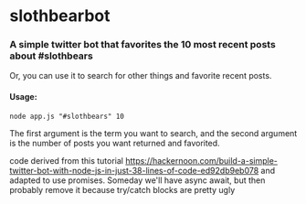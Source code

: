 # slothbearbot
### A simple twitter bot that favorites the 10 most recent posts about #slothbears

Or, you can use it to search for other things and favorite recent posts.

#### Usage:
`node app.js "#slothbears" 10`

The first argument is the term you want to search, and the second argument is the number of posts you want returned and favorited.

code derived from this tutorial https://hackernoon.com/build-a-simple-twitter-bot-with-node-js-in-just-38-lines-of-code-ed92db9eb078
and adapted to use promises.  Someday we'll have async await, but then probably remove it because try/catch blocks are pretty ugly
